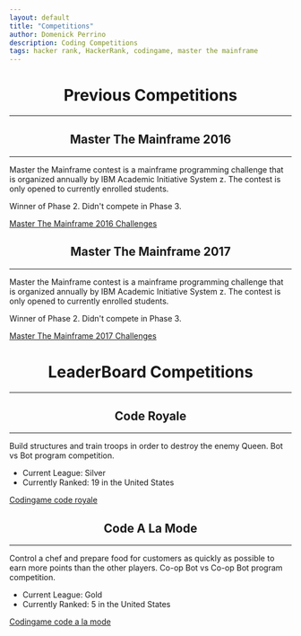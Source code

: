 ```yaml
---
layout: default
title: "Competitions"
author: Domenick Perrino
description: Coding Competitions
tags: hacker rank, HackerRank, codingame, master the mainframe
---
```


<center><h1>Previous Competitions</h1></center>

***

<center><h2>Master The Mainframe 2016</h2></center>

***

Master the Mainframe contest is a mainframe programming challenge that is organized annually by IBM Academic Initiative System z.  The contest is only opened to currently enrolled students.

Winner of Phase 2.  Didn't compete in Phase 3.

<a href="http://mtm2016.mybluemix.net/index.html" target="_blank">Master The Mainframe 2016 Challenges</a>

<center><h2>Master The Mainframe 2017</h2></center>

***

Master the Mainframe contest is a mainframe programming challenge that is organized annually by IBM Academic Initiative System z.  The contest is only opened to currently enrolled students.

Winner of Phase 2.  Didn't compete in Phase 3.

<a href="https://mtm2017.mybluemix.net/" target="_blank">Master The Mainframe 2017 Challenges</a>

<center><h1>LeaderBoard Competitions</h1></center>

***

<center><h2>Code Royale</h2></center>

***

Build structures and train troops in order to destroy the enemy Queen.  Bot vs Bot program competition.

* Current League: Silver
* Currently Ranked: 19 in the United States

<a href ="https://www.codingame.com/multiplayer/bot-programming/code-royale"> Codingame code royale</a>


<center><h2>Code A La Mode</h2></center>

***

Control a chef and prepare food for customers as quickly as possible to earn more points than the other players. Co-op Bot vs Co-op Bot program competition.

* Current League: Gold
* Currently Ranked: 5 in the United States

<a href ="https://www.codingame.com/multiplayer/bot-programming/code-a-la-mode"> Codingame code a la mode</a>
